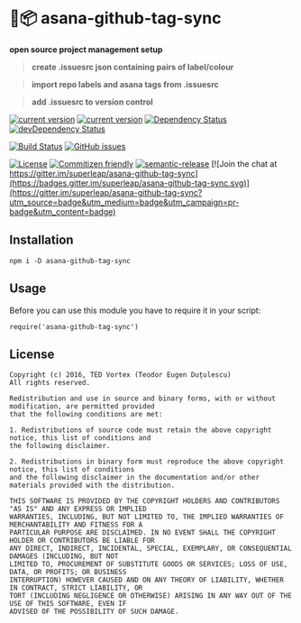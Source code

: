 # :electric_plug::package: asana-github-tag-sync

**open source project management setup**

> **create .issuesrc json containing pairs of label/colour**

> **import repo labels and asana tags from .issuesrc**

> **add .issuesrc to version control**

[![current version](https://img.shields.io/npm/v/asana-github-tag-sync.svg?style=flat-square)](https://www.npmjs.com/package/github-asana-tag-sync) [![current version](https://img.shields.io/node/v/asana-github-tag-sync.svg?style=flat-square)](https://www.npmjs.com/package/github-asana-tag-sync) [![Dependency Status](https://david-dm.org/superleap/asana-github-tag-sync.svg)](https://david-dm.org/superleap/asana-github-tag-sync) [![devDependency Status](https://david-dm.org/superleap/asana-github-tag-sync/dev-status.svg)](https://david-dm.org/superleap/asana-github-tag-sync#info=devDependencies) 

[![Build Status](http://img.shields.io/travis/superleap/asana-github-tag-sync.svg?style=flat-square)](https://travis-ci.org/superleap/asana-github-tag-sync) [![GitHub issues](https://img.shields.io/github/issues/superleap/asana-github-tag-sync.svg)](https://github.com/superleap/asana-github-tag-sync/issues)  

[![License](http://img.shields.io/:license-BSD2-blue.svg?style=flat-square)](https://opensource.org/licenses/BSD-2-Clause) [![Commitizen friendly](https://img.shields.io/badge/commitizen-friendly-brightgreen.svg)](http://commitizen.github.io/cz-cli/) [![semantic-release](https://img.shields.io/badge/%20%20%F0%9F%93%A6%F0%9F%9A%80-semantic--release-e10079.svg?style=flat-square)](https://github.com/semantic-release/semantic-release) [![Join the chat at https://gitter.im/superleap/asana-github-tag-sync](https://badges.gitter.im/superleap/asana-github-tag-sync.svg)](https://gitter.im/superleap/asana-github-tag-sync?utm_source=badge&utm_medium=badge&utm_campaign=pr-badge&utm_content=badge)

## Installation

```
npm i -D asana-github-tag-sync
```

## Usage

Before you can use this module you have to require it in your script:

```
require('asana-github-tag-sync')
```

## License

    Copyright (c) 2016, TED Vortex (Teodor Eugen Duțulescu)
    All rights reserved.
    
    Redistribution and use in source and binary forms, with or without modification, are permitted provided 
    that the following conditions are met:
    
    1. Redistributions of source code must retain the above copyright notice, this list of conditions and 
    the following disclaimer.
    
    2. Redistributions in binary form must reproduce the above copyright notice, this list of conditions 
    and the following disclaimer in the documentation and/or other materials provided with the distribution.
    
    THIS SOFTWARE IS PROVIDED BY THE COPYRIGHT HOLDERS AND CONTRIBUTORS "AS IS" AND ANY EXPRESS OR IMPLIED 
    WARRANTIES, INCLUDING, BUT NOT LIMITED TO, THE IMPLIED WARRANTIES OF MERCHANTABILITY AND FITNESS FOR A 
    PARTICULAR PURPOSE ARE DISCLAIMED. IN NO EVENT SHALL THE COPYRIGHT HOLDER OR CONTRIBUTORS BE LIABLE FOR 
    ANY DIRECT, INDIRECT, INCIDENTAL, SPECIAL, EXEMPLARY, OR CONSEQUENTIAL DAMAGES (INCLUDING, BUT NOT 
    LIMITED TO, PROCUREMENT OF SUBSTITUTE GOODS OR SERVICES; LOSS OF USE, DATA, OR PROFITS; OR BUSINESS 
    INTERRUPTION) HOWEVER CAUSED AND ON ANY THEORY OF LIABILITY, WHETHER IN CONTRACT, STRICT LIABILITY, OR 
    TORT (INCLUDING NEGLIGENCE OR OTHERWISE) ARISING IN ANY WAY OUT OF THE USE OF THIS SOFTWARE, EVEN IF 
    ADVISED OF THE POSSIBILITY OF SUCH DAMAGE.
